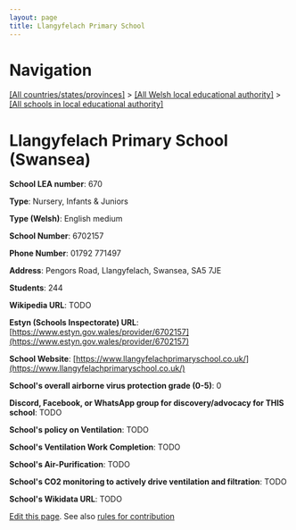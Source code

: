 ```yaml
---
layout: page
title: Llangyfelach Primary School
---
```

# Navigation

[[All countries/states/provinces]](../../..) > [[All Welsh local educational authority]](../..) > [[All schools in local educational authority]](..)

# Llangyfelach Primary School (Swansea)

**School LEA number**: 670

**Type**: Nursery, Infants & Juniors

**Type (Welsh)**: English medium

**School Number**: 6702157

**Phone Number**: 01792 771497

**Address**: Pengors Road, Llangyfelach, Swansea, SA5 7JE

**Students**: 244

**Wikipedia URL**: TODO

**Estyn (Schools Inspectorate) URL**: [https://www.estyn.gov.wales/provider/6702157](https://www.estyn.gov.wales/provider/6702157)

**School Website**: [https://www.llangyfelachprimaryschool.co.uk/](https://www.llangyfelachprimaryschool.co.uk/)

**School's overall airborne virus protection grade (0-5)**: 0

**Discord, Facebook, or WhatsApp group for discovery/advocacy for THIS school**: TODO

**School's policy on Ventilation**: TODO

**School's Ventilation Work Completion**: TODO

**School's Air-Purification**: TODO

**School's CO2 monitoring to actively drive ventilation and filtration**: TODO

**School's Wikidata URL**: TODO




[Edit this page](https://github.com/ventilate-schools/Wales/edit/prif/./Swansea/Llangyfelach_Primary_School.md). See also [rules for contribution](../../../contribution-rules/)